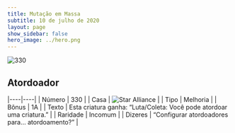 ```yaml
---
title: Mutação em Massa
subtitle: 10 de julho de 2020
layout: page
show_sidebar: false
hero_image: ../hero.png
---
```


![330](https://cdn.keyforgegame.com/media/card_front/pt/479_330_3MPXW4G7WG54_pt.png)

## Atordoador

|----|----|
| Número | 330 |
| Casa | ![Star Alliance](https://archonarcana.com/images/thumb/7/7d/Star_Alliance.png/22px-Star_Alliance.png "Aliança Estelar") |
| Tipo | Melhoria |
| Bônus | 1A |
| Texto | Esta criatura ganha: “Luta/Coleta: Você pode atordoar uma criatura.” |
| Raridade | Incomum |
| Dizeres | “Configurar atordoadores para… atordoamento?” |
